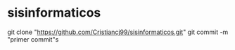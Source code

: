 # sisinformaticos

git clone "https://github.com/Cristiancj99/sisinformaticos.git" 
git commit -m "primer commit"s